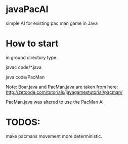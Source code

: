 javaPacAI
=========

simple AI for existing pac man game in Java


How to start
=======
in ground directory type:

javac code/*.java

java code/PacMan 

Note:
Boar.java and PacMan.java are taken from here:
http://zetcode.com/tutorials/javagamestutorial/pacman/

PacMan.java was altered to use the PacMan AI


TODOS:
======
make pacmans movement more deterministic.
